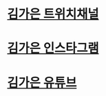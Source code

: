 # <a href="https://www.twitch.tv/kimgaeune" target="blank">김가은 트위치채널</a>
# <a href="https://www.instagram.com/kimgaeune" target="blank">김가은 인스타그램</a>
# <a href="https://m.youtube.com/channel/UC9yFTmVK9PLA7XWzz52HnMQ?view_as=subscriber" target="blank">김가은 유튜브</a>
